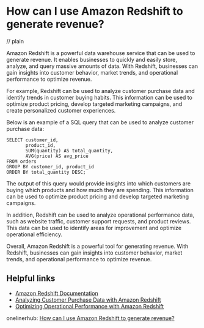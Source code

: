 # How can I use Amazon Redshift to generate revenue?
// plain

Amazon Redshift is a powerful data warehouse service that can be used to generate revenue. It enables businesses to quickly and easily store, analyze, and query massive amounts of data. With Redshift, businesses can gain insights into customer behavior, market trends, and operational performance to optimize revenue.

For example, Redshift can be used to analyze customer purchase data and identify trends in customer buying habits. This information can be used to optimize product pricing, develop targeted marketing campaigns, and create personalized customer experiences.

Below is an example of a SQL query that can be used to analyze customer purchase data:

```
SELECT customer_id,
       product_id,
       SUM(quantity) AS total_quantity,
       AVG(price) AS avg_price
FROM orders
GROUP BY customer_id, product_id
ORDER BY total_quantity DESC;
```

The output of this query would provide insights into which customers are buying which products and how much they are spending. This information can be used to optimize product pricing and develop targeted marketing campaigns.

In addition, Redshift can be used to analyze operational performance data, such as website traffic, customer support requests, and product reviews. This data can be used to identify areas for improvement and optimize operational efficiency.

Overall, Amazon Redshift is a powerful tool for generating revenue. With Redshift, businesses can gain insights into customer behavior, market trends, and operational performance to optimize revenue.

## Helpful links
- [Amazon Redshift Documentation](https://docs.aws.amazon.com/redshift/latest/dg/welcome.html)
- [Analyzing Customer Purchase Data with Amazon Redshift](https://aws.amazon.com/blogs/big-data/analyzing-customer-purchase-data-with-amazon-redshift/)
- [Optimizing Operational Performance with Amazon Redshift](https://aws.amazon.com/blogs/big-data/optimizing-operational-performance-with-amazon-redshift/)

onelinerhub: [How can I use Amazon Redshift to generate revenue?](https://onelinerhub.com/amazon-redshift/how-can-i-use-amazon-redshift-to-generate-revenue)